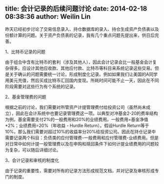 title: 会计记录的后续问题讨论
date: 2014-02-18 08:38:36
author: Weilin Lin
---

昨天已经初步讨论了交易信息录入、持仓数据库的录入、持仓生成资产负债表以及份额计算的问题。关于资产负债表的记录，我有几个重点问题先提出来，供日后完善。

1、比特币记录的问题

由于组合中含有比特币的套利（涉及其他人），因此会计记录会比一般基金会计复杂得多。应设计其他应收款、其他应付款、比特币等科目来系统记录这些交易。但是关于确认的问题需要统一讨论，形成制度化记录。例如如果我们让美国的A同学用美元充值，然后买成比特币汇回国内变现。所耗时间可能不止一天，因此在不同阶段需要对这些行为有个系统的记录。

2、基金管理费的问题

根据之前的讨论，我们需要对所管资产计提管理费付给投资公司（虽然尚未成立），因此在会计系统中也要记录管理费这一项。以典型对冲基金2-20的费率结构为例，基金需要支付2%的一般费用和20%的业绩费用。一般费用=基金净值*2%；业绩费用=20%（年收益 - Hurdle Return）。假设Hurdle Return等于10%，那么我们需要对超过10%的收益率分20%给投资公司。因此在持仓记录中需要记录两个科目：负债类的应付管理费-一般费用和应付管理费-业绩费用。但是对日常中如何计提一般管理费以及在申购和赎回条件下如何计提业绩费用的问题较为复杂，可以随后详细讨论。

3、会计记录和审核的制度化

由于记录的重要性，需要对所有的记录方法形成规范文档，并对记录及审核形成专门的制度。